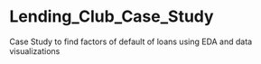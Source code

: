 # Lending_Club_Case_Study
Case Study to find factors of default of loans using EDA and data visualizations
